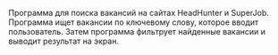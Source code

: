 Программа для поиска вакансий на сайтах HeadHunter и SuperJob. Программа ищет вакансии по ключевому слову, которое вводит пользователь. Затем программа фильтрует найденные вакансии и выводит результат на экран.
